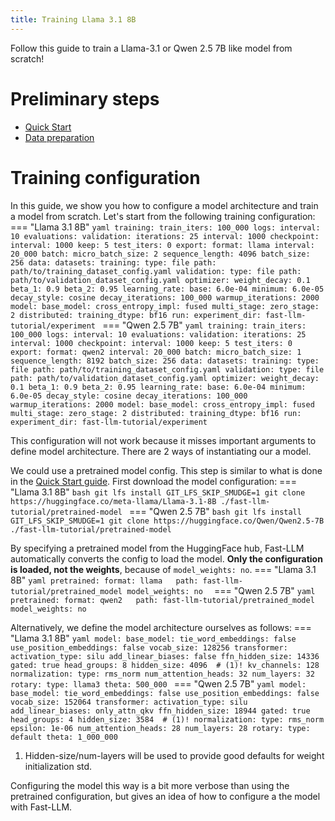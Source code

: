 ```yaml
---
title: Training Llama 3.1 8B
---
```


Follow this guide to train a Llama-3.1 or Qwen 2.5 7B like model from scratch!


# Preliminary steps
- [Quick Start](../quick-start.md)
- [Data preparation](data-preparation.md)


# Training configuration
In this guide, we show you how to configure a model architecture and train a model from scratch.
Let's start from the following training configuration:
=== "Llama 3.1 8B"
    ```yaml
    training:
      train_iters: 100_000
      logs:
        interval: 10
      evaluations:
        validation:
          iterations: 25
          interval: 1000
      checkpoint:
        interval: 1000
        keep: 5
      test_iters: 0
      export:
        format: llama
        interval: 20_000
    batch:
      micro_batch_size: 2
      sequence_length: 4096
      batch_size: 256
    data:
      datasets:
        training:
          type: file
          path: path/to/training_dataset_config.yaml
        validation:
          type: file
          path: path/to/validation_dataset_config.yaml
    optimizer:
      weight_decay: 0.1
      beta_1: 0.9
      beta_2: 0.95
      learning_rate:
        base: 6.0e-04
        minimum: 6.0e-05
        decay_style: cosine
        decay_iterations: 100_000
        warmup_iterations: 2000
    model:
      base_model:
        cross_entropy_impl: fused
      multi_stage:
        zero_stage: 2
      distributed:
        training_dtype: bf16
    run:
      experiment_dir: fast-llm-tutorial/experiment
    ```
=== "Qwen 2.5 7B"
    ```yaml
    training:
      train_iters: 100_000
      logs:
        interval: 10
      evaluations:
        validation:
          iterations: 25
          interval: 1000
      checkpoint:
        interval: 1000
        keep: 5
      test_iters: 0
      export:
        format: qwen2
        interval: 20_000
    batch:
      micro_batch_size: 1
      sequence_length: 8192
      batch_size: 256
    data:
      datasets:
        training:
          type: file
          path: path/to/training_dataset_config.yaml
        validation:
          type: file
          path: path/to/validation_dataset_config.yaml
    optimizer:
      weight_decay: 0.1
      beta_1: 0.9
      beta_2: 0.95
      learning_rate:
        base: 6.0e-04
        minimum: 6.0e-05
        decay_style: cosine
        decay_iterations: 100_000
        warmup_iterations: 2000
    model:
      base_model:
        cross_entropy_impl: fused
      multi_stage:
        zero_stage: 2
      distributed:
        training_dtype: bf16
    run:
      experiment_dir: fast-llm-tutorial/experiment
    ```

This configuration will not work because it misses important arguments to define model architecture.
There are 2 ways of instantiating our a model.

We could use a pretrained model config. This step is similar to what is done in the [Quick Start guide](../quick-start.md).
First download the model configuration:
=== "Llama 3.1 8B"
    ```bash
    git lfs install
    GIT_LFS_SKIP_SMUDGE=1 git clone https://huggingface.co/meta-llama/Llama-3.1-8B ./fast-llm-tutorial/pretrained-model
    ```
=== "Qwen 2.5 7B"
    ```bash
    git lfs install
    GIT_LFS_SKIP_SMUDGE=1 git clone https://huggingface.co/Qwen/Qwen2.5-7B ./fast-llm-tutorial/pretrained-model
    ```

By specifying a pretrained model from the HuggingFace hub, Fast-LLM automatically converts the config to load the model.
    **Only the configuration is loaded, not the weights**, because of `model_weights: no`.
=== "Llama 3.1 8B"
    ```yaml
    pretrained:
      format: llama  
      path: fast-llm-tutorial/pretrained_model
      model_weights: no 
    ```
=== "Qwen 2.5 7B"
    ```yaml
    pretrained:
      format: qwen2  
      path: fast-llm-tutorial/pretrained_model
      model_weights: no 
    ```

Alternatively, we define the model architecture ourselves as follows:
=== "Llama 3.1 8B"
      ```yaml
      model:
        base_model:
          tie_word_embeddings: false
          use_position_embeddings: false
          vocab_size: 128256
          transformer:
            activation_type: silu
            add_linear_biases: false
            ffn_hidden_size: 14336
            gated: true
            head_groups: 8
            hidden_size: 4096  # (1)!
            kv_channels: 128
            normalization:
              type: rms_norm
            num_attention_heads: 32
            num_layers: 32
            rotary:
              type: llama3
              theta: 500_000
      ```
=== "Qwen 2.5 7B"
      ```yaml
      model:
        base_model:
          tie_word_embeddings: false
          use_position_embeddings: false
          vocab_size: 152064
          transformer:
            activation_type: silu
            add_linear_biases: only_attn_qkv
            ffn_hidden_size: 18944
            gated: true
            head_groups: 4
            hidden_size: 3584  # (1)!
            normalization:
              type: rms_norm
              epsilon: 1e-06
            num_attention_heads: 28
            num_layers: 28
            rotary:
              type: default
              theta: 1_000_000
      ```

1.  Hidden-size/num-layers will be used to provide good defaults for weight initialization std.

Configuring the model this way is a bit more verbose than using the pretrained configuration, but gives an idea of how to configure a the model with Fast-LLM.

